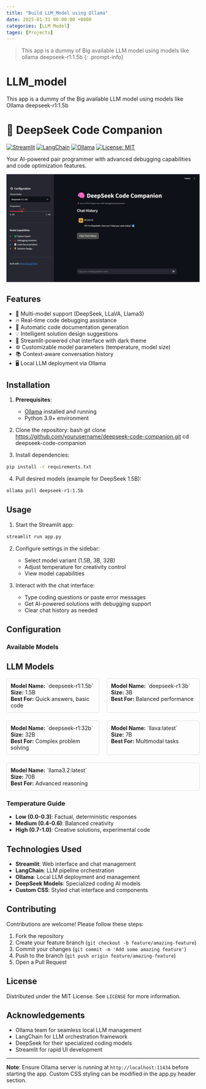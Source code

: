 ```yaml
---
title: "Build LLM_Model using Ollama"
date: 2025-01-31 00:00:00 +0800
categories: [LLM Model]
tages: [Projects]
---
```



> This app is a dummy of Big available LLM model using models like ollama deepseek-r1:1.5b
{: .prompt-info}

# LLM_model
 This app is a dummy of the Big available LLM model using models like Ollama deepseek-r1:1.5b 


# 🧠 DeepSeek Code Companion

[![Streamlit](https://img.shields.io/badge/Streamlit-FF4B4B?logo=streamlit&logoColor=white)](https://streamlit.io/)
[![LangChain](https://img.shields.io/badge/LangChain-00ADD8?logo=langchain&logoColor=white)](https://python.langchain.com/)
[![Ollama](https://img.shields.io/badge/Ollama-FFFFFF?logo=ollama&logoColor=black)](https://ollama.ai/)
[![License: MIT](https://img.shields.io/badge/License-MIT-yellow.svg)](https://opensource.org/licenses/MIT)

Your AI-powered pair programmer with advanced debugging capabilities and code optimization features.

![Demo Screenshot](https://github.com/AnuragSharma5893/LLM_model/blob/main/ui%20(2).png?raw=true)
## Features

- 🚀 Multi-model support (DeepSeek, LLaVA, Llama3)
- 🔥 Real-time code debugging assistance
- 📝 Automatic code documentation generation
- 💡 Intelligent solution design suggestions
- 🎨 Streamlit-powered chat interface with dark theme
- ⚙️ Customizable model parameters (temperature, model size)
- 📚 Context-aware conversation history
- 🖥️ Local LLM deployment via Ollama

## Installation

1. **Prerequisites**:
   - [Ollama](https://ollama.ai/) installed and running
   - Python 3.9+ environment

2. Clone the repository:
bash
git clone https://github.com/yourusername/deepseek-code-companion.git
cd deepseek-code-companion


3. Install dependencies:
```bash
pip install -r requirements.txt
```

4. Pull desired models (example for DeepSeek 1.5B):
```bash
ollama pull deepseek-r1:1.5b
```

## Usage

1. Start the Streamlit app:
```bash
streamlit run app.py
```

2. Configure settings in the sidebar:
   - Select model variant (1.5B, 3B, 32B)
   - Adjust temperature for creativity control
   - View model capabilities

3. Interact with the chat interface:
   - Type coding questions or paste error messages
   - Get AI-powered solutions with debugging support
   - Clear chat history as needed

## Configuration


### Available Models
## LLM Models

<div style="display: flex; flex-wrap: wrap; gap: 20px;">

  <div style="flex: 1; min-width: 200px; border: 1px solid #ddd; padding: 10px; border-radius: 5px;">
    <strong>Model Name:</strong> `deepseek-r1:1.5b`<br>
    <strong>Size:</strong> 1.5B<br>
    <strong>Best For:</strong> Quick answers, basic code
  </div>

  <div style="flex: 1; min-width: 200px; border: 1px solid #ddd; padding: 10px; border-radius: 5px;">
    <strong>Model Name:</strong> `deepseek-r1:3b`<br>
    <strong>Size:</strong> 3B<br>
    <strong>Best For:</strong> Balanced performance
  </div>

  <div style="flex: 1; min-width: 200px; border: 1px solid #ddd; padding: 10px; border-radius: 5px;">
    <strong>Model Name:</strong> `deepseek-r1:32b`<br>
    <strong>Size:</strong> 32B<br>
    <strong>Best For:</strong> Complex problem solving
  </div>

  <div style="flex: 1; min-width: 200px; border: 1px solid #ddd; padding: 10px; border-radius: 5px;">
    <strong>Model Name:</strong> `llava:latest`<br>
    <strong>Size:</strong> 7B<br>
    <strong>Best For:</strong> Multimodal tasks
  </div>

  <div style="flex: 1; min-width: 200px; border: 1px solid #ddd; padding: 10px; border-radius: 5px;">
    <strong>Model Name:</strong> `llama3.2:latest`<br>
    <strong>Size:</strong> 70B<br>
    <strong>Best For:</strong> Advanced reasoning
  </div>
</div>

### Temperature Guide
- **Low (0.0-0.3)**: Factual, deterministic responses
- **Medium (0.4-0.6)**: Balanced creativity
- **High (0.7-1.0)**: Creative solutions, experimental code

## Technologies Used

- **Streamlit**: Web interface and chat management
- **LangChain**: LLM pipeline orchestration
- **Ollama**: Local LLM deployment and management
- **DeepSeek Models**: Specialized coding AI models
- **Custom CSS**: Styled chat interface and components

## Contributing

Contributions are welcome! Please follow these steps:
1. Fork the repository
2. Create your feature branch (`git checkout -b feature/amazing-feature`)
3. Commit your changes (`git commit -m 'Add some amazing feature'`)
4. Push to the branch (`git push origin feature/amazing-feature`)
5. Open a Pull Request

## License

Distributed under the MIT License. See `LICENSE` for more information.

## Acknowledgements

- Ollama team for seamless local LLM management
- LangChain for LLM orchestration framework
- DeepSeek for their specialized coding models
- Streamlit for rapid UI development

---

**Note**: Ensure Ollama server is running at `http://localhost:11434` before starting the app. Custom CSS styling can be modified in the app.py header section.




